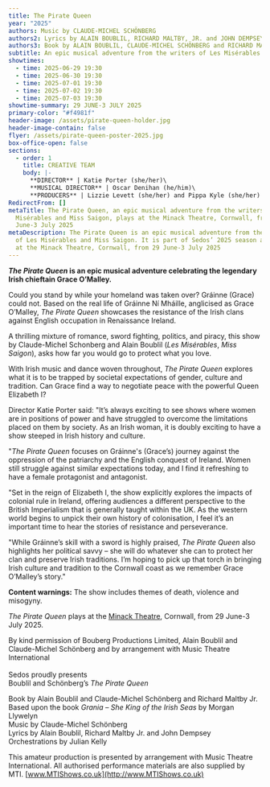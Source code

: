 ```yaml
---
title: The Pirate Queen
year: "2025"
authors: Music by CLAUDE-MICHEL SCHÖNBERG
authors2: Lyrics by ALAIN BOUBLIL, RICHARD MALTBY, JR. and JOHN DEMPSEY
authors3: Book by ALAIN BOUBLIL, CLAUDE-MICHEL SCHÖNBERG and RICHARD MALTBY, JR.
subtitle: An epic musical adventure from the writers of Les Misérables and Miss Saigon
showtimes:
  - time: 2025-06-29 19:30
  - time: 2025-06-30 19:30
  - time: 2025-07-01 19:30
  - time: 2025-07-02 19:30
  - time: 2025-07-03 19:30
showtime-summary: 29 JUNE-3 JULY 2025
primary-color: "#f4981f"
header-image: /assets/pirate-queen-holder.jpg
header-image-contain: false
flyer: /assets/pirate-queen-poster-2025.jpg
box-office-open: false
sections:
  - order: 1
    title: CREATIVE TEAM
    body: |-
      **DIRECTOR** | Katie Porter (she/her)\
      **MUSICAL DIRECTOR** | Oscar Denihan (he/him)\
      **PRODUCERS** | Lizzie Levett (she/her) and Pippa Kyle (she/her)
RedirectFrom: []
metaTitle: The Pirate Queen, an epic musical adventure from the writers of Les
  Misérables and Miss Saigon, plays at the Minack Theatre, Cornwall, from 29
  June-3 July 2025
metaDescription: The Pirate Queen is an epic musical adventure from the writers
  of Les Misérables and Miss Saigon. It is part of Sedos’ 2025 season and plays
  at the Minack Theatre, Cornwall, from 29 June-3 July 2025
---
```

***The Pirate Queen* is an epic musical adventure celebrating the legendary Irish chieftain Grace O’Malley.** 

Could you stand by while your homeland was taken over? Gráinne (Grace) could not. Based on the real life of Gráinne Ní Mháille, anglicised as Grace O’Malley, *The Pirate Queen* showcases the resistance of the Irish clans against English occupation in Renaissance Ireland. 

A thrilling mixture of romance, sword fighting, politics, and piracy, this show by Claude-Michel Schonberg and Alain Boublil (*Les Misérables*, *Miss Saigon*), asks how far you would go to protect what you love. 

With Irish music and dance woven throughout, *The Pirate Queen* explores what it is to be trapped by societal expectations of gender, culture and tradition. Can Grace find a way to negotiate peace with the powerful Queen Elizabeth I?

Director Katie Porter said: "It’s always exciting to see shows where women are in positions of power and have struggled to overcome the limitations placed on them by society. As an Irish woman, it is doubly exciting to have a show steeped in Irish history and culture. 

"*The Pirate Queen* focuses on Gráinne's (Grace’s) journey against the oppression of the patriarchy and the English conquest of Ireland. Women still struggle against similar expectations today, and I find it refreshing to have a female protagonist and antagonist.

"Set in the reign of Elizabeth I, the show explicitly explores the impacts of colonial rule in Ireland, offering audiences a different perspective to the British Imperialism that is generally taught within the UK. As the western world begins to unpick their own history of colonisation, I feel it’s an important time to hear the stories of resistance and perseverance.

"While Gráinne’s skill with a sword is highly praised, *The Pirate Queen* also highlights her political savvy – she will do whatever she can to protect her clan and preserve Irish traditions. I’m hoping to pick up that torch in bringing Irish culture and tradition to the Cornwall coast as we remember Grace O’Malley’s story."

**Content warnings:** The show includes themes of death, violence and misogyny. 

*The Pirate Queen* plays at the [Minack Theatre](https://www.minack.com/), Cornwall, from 29 June-3 July 2025.

By kind permission of Bouberg Productions Limited, Alain Boublil and Claude-Michel Schönberg and by arrangement with Music Theatre International\
\
Sedos proudly presents\
Boublil and Schönberg’s *The Pirate Queen*

Book by Alain Boublil and Claude-Michel Schönberg and Richard Maltby Jr.\
Based upon the book *Grania – She King of the Irish Seas* by Morgan Llywelyn\
Music by Claude-Michel Schönberg\
Lyrics by Alain Boublil, Richard Maltby Jr. and John Dempsey\
Orchestrations by Julian Kelly 

This amateur production is presented by arrangement with Music Theatre International. All authorised performance materials are also supplied by MTI. [www.MTIShows.co.uk](http://www.MTIShows.co.uk)